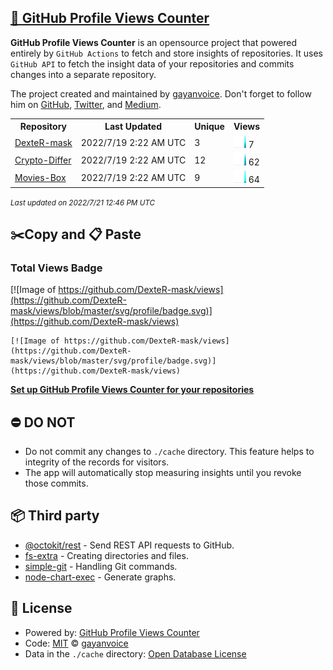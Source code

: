 ## [🚀 GitHub Profile Views Counter](https://github.com/gayanvoice/github-profile-views-counter)
**GitHub Profile Views Counter** is an opensource project that powered entirely by  `GitHub Actions` to fetch and store insights of repositories.
It uses `GitHub API` to fetch the insight data of your repositories and commits changes into a separate repository.

The project created and maintained by [gayanvoice](https://github.com/gayanvoice). Don't forget to follow him on [GitHub](https://github.com/gayanvoice), [Twitter](https://twitter.com/gayanvoice), and [Medium](https://gayanvoice.medium.com/).

<table>
	<tr>
		<th>
			Repository
		</th>
		<th>
			Last Updated
		</th>
		<th>
			Unique
		</th>
		<th>
			Views
		</th>
	</tr>
	<tr>
		<td>
			<a href="https://github.com/DexteR-mask/views/tree/master/readme/499793407/year.md">
				DexteR-mask
			</a>
		</td>
		<td>
			2022/7/19 2:22 AM UTC
		</td>
		<td>
			3
		</td>
		<td>
			<img alt="Response time graph" src="https://github.com/DexteR-mask/views/raw/master/graph/499793407/small/year.png" height="20"> 7
		</td>
	</tr>
	<tr>
		<td>
			<a href="https://github.com/DexteR-mask/views/tree/master/readme/411344385/year.md">
				Crypto-Differ
			</a>
		</td>
		<td>
			2022/7/19 2:22 AM UTC
		</td>
		<td>
			12
		</td>
		<td>
			<img alt="Response time graph" src="https://github.com/DexteR-mask/views/raw/master/graph/411344385/small/year.png" height="20"> 62
		</td>
	</tr>
	<tr>
		<td>
			<a href="https://github.com/DexteR-mask/views/tree/master/readme/499800654/year.md">
				Movies-Box
			</a>
		</td>
		<td>
			2022/7/19 2:22 AM UTC
		</td>
		<td>
			9
		</td>
		<td>
			<img alt="Response time graph" src="https://github.com/DexteR-mask/views/raw/master/graph/499800654/small/year.png" height="20"> 64
		</td>
	</tr>
</table>

<small><i>Last updated on 2022/7/21 12:46 PM UTC</i></small>

## ✂️Copy and 📋 Paste
### Total Views Badge
[![Image of https://github.com/DexteR-mask/views](https://github.com/DexteR-mask/views/blob/master/svg/profile/badge.svg)](https://github.com/DexteR-mask/views)

```readme
[![Image of https://github.com/DexteR-mask/views](https://github.com/DexteR-mask/views/blob/master/svg/profile/badge.svg)](https://github.com/DexteR-mask/views)
```
[**Set up GitHub Profile Views Counter for your repositories**](https://github.com/gayanvoice/github-profile-views-counter)
## ⛔ DO NOT
- Do not commit any changes to `./cache` directory. This feature helps to integrity of the records for visitors.
- The app will automatically stop measuring insights until you revoke those commits.
## 📦 Third party

- [@octokit/rest](https://www.npmjs.com/package/@octokit/rest) - Send REST API requests to GitHub.
- [fs-extra](https://www.npmjs.com/package/fs-extra) - Creating directories and files.
- [simple-git](https://www.npmjs.com/package/simple-git) - Handling Git commands.
- [node-chart-exec](https://www.npmjs.com/package/node-chart-exec) - Generate graphs.
## 📄 License
- Powered by: [GitHub Profile Views Counter](https://github.com/gayanvoice/github-profile-views-counter)
- Code: [MIT](./LICENSE) © [gayanvoice](https://github.com/gayanvoice)
- Data in the `./cache` directory: [Open Database License](https://opendatacommons.org/licenses/odbl/1-0/)